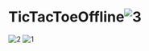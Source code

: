 # TicTacToeOffline![3](https://user-images.githubusercontent.com/84305902/184617937-cd5482e9-461f-4cac-8e09-f8992092a4b7.jpg)
![2](https://user-images.githubusercontent.com/84305902/184617943-aa66d8cf-4645-451c-8469-3ab6912ae206.jpg)
![1](https://user-images.githubusercontent.com/84305902/184617951-8382c248-bf67-47df-a9da-937dad69bc41.jpg)
